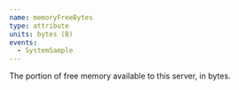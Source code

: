 ```yaml
---
name: memoryFreeBytes
type: attribute
units: bytes (B)
events:
  - SystemSample
---
```


The portion of free memory available to this server, in bytes.